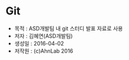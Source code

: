 # Git
* 목적 : ASD개발팀 내 git 스터디 발표 자료로 사용
* 저자 : 김혜연(ASD개발팀)
* 생성일 : 2016-04-02
* 저작원 : (c)AhnLab 2016